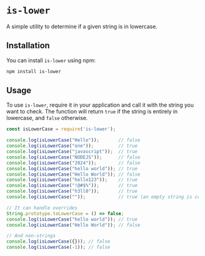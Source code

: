 # `is-lower`

A simple utility to determine if a given string is in lowercase.

## Installation

You can install `is-lower` using npm:

```bash
npm install is-lower
```

## Usage

To use `is-lower`, require it in your application and call it
with the string you want to check. The function will return `true` if
the string is entirely in lowercase, and `false` otherwise.

```js
const isLowerCase = require('is-lower');

console.log(isLowerCase("Hello"));       // false
console.log(isLowerCase("one"));         // true
console.log(isLowerCase("javascript"));  // true
console.log(isLowerCase("NODEJS"));      // false
console.log(isLowerCase("2024"));        // false
console.log(isLowerCase("hello world")); // true
console.log(isLowerCase("Hello World")); // false
console.log(isLowerCase("hello123"));    // true
console.log(isLowerCase("!@#$%"));       // true
console.log(isLowerCase("h3ll0"));       // true
console.log(isLowerCase(""));            // true (an empty string is considered lowercase)

// It can handle overrides
String.prototype.toLowerCase = () => false;
console.log(isLowerCase("hello world")); // true
console.log(isLowerCase("Hello World")); // false

// And non-strings
console.log(isLowerCase({})); // false
console.log(isLowerCase(-1)); // false
```